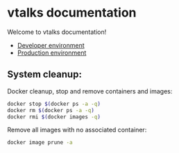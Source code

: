 # vtalks documentation

Welcome to vtalks documentation!

* [Developer environment](developer.md)
* [Production environment](production.md)

## System cleanup:

Docker cleanup, stop and remove containers and images:

```bash 
docker stop $(docker ps -a -q)
docker rm $(docker ps -a -q)
docker rmi $(docker images -q)
```

Remove all images with no associated container:

```bash
docker image prune -a
```
